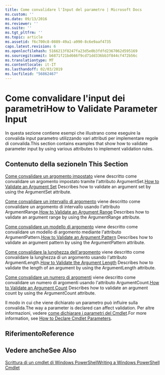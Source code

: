 ```yaml
---
title: Come convalidare l'Input del parametro | Microsoft Docs
ms.custom: ''
ms.date: 09/13/2016
ms.reviewer: ''
ms.suite: ''
ms.tgt_pltfrm: ''
ms.topic: article
ms.assetid: f6c700c8-0889-49a1-a990-8c6e9aaf4735
caps.latest.revision: 6
ms.openlocfilehash: 5166213f8247fa23d5e0b3fdfd2367062d595169
ms.sourcegitcommit: b6871f21bd666f9cd71dd336bb3f844cf472b56c
ms.translationtype: MT
ms.contentlocale: it-IT
ms.lasthandoff: 02/03/2019
ms.locfileid: "56862467"
---
```

# <a name="how-to-validate-parameter-input"></a><span data-ttu-id="df52e-102">Come convalidare l'input dei parametri</span><span class="sxs-lookup"><span data-stu-id="df52e-102">How to Validate Parameter Input</span></span>

<span data-ttu-id="df52e-103">In questa sezione contiene esempi che illustrano come eseguire la convalida input parametro utilizzando vari attributi per implementare regole di convalida.</span><span class="sxs-lookup"><span data-stu-id="df52e-103">This section contains examples that show how to validate parameter input by using various attributes to implement validation rules.</span></span>

## <a name="in-this-section"></a><span data-ttu-id="df52e-104">Contenuto della sezione</span><span class="sxs-lookup"><span data-stu-id="df52e-104">In This Section</span></span>

<span data-ttu-id="df52e-105">[Come convalidare un argomento impostato](./how-to-validate-an-argument-set.md) viene descritto come convalidare un argomento impostato tramite l'attributo ArgumentSet.</span><span class="sxs-lookup"><span data-stu-id="df52e-105">[How to Validate an Argument Set](./how-to-validate-an-argument-set.md) Describes how to validate an argument set by using the ArgumentSet attribute.</span></span>

<span data-ttu-id="df52e-106">[Come convalidare un intervallo di argomento](./how-to-validate-an-argument-range.md) viene descritto come convalidare un argomento di intervallo usando l'attributo ArgumentRange.</span><span class="sxs-lookup"><span data-stu-id="df52e-106">[How to Validate an Argument Range](./how-to-validate-an-argument-range.md) Describes how to validate an argument range by using the ArgumentRange attribute.</span></span>

<span data-ttu-id="df52e-107">[Come convalidare un modello di argomento](./how-to-validate-an-argument-pattern.md) viene descritto come convalidare un modello di argomento mediante l'attributo ArgumentPattern.</span><span class="sxs-lookup"><span data-stu-id="df52e-107">[How to Validate an Argument Pattern](./how-to-validate-an-argument-pattern.md) Describes how to validate an argument pattern by using the ArgumentPattern attribute.</span></span>

<span data-ttu-id="df52e-108">[Come convalidare la lunghezza dell'argomento](./how-to-validate-the-argument-length.md) viene descritto come convalidare la lunghezza di un argomento usando l'attributo ArgumentLength.</span><span class="sxs-lookup"><span data-stu-id="df52e-108">[How to Validate the Argument Length](./how-to-validate-the-argument-length.md) Describes how to validate the length of an argument by using the ArgumentLength attribute.</span></span>

<span data-ttu-id="df52e-109">[Come convalidare un numero di argomenti](./how-to-validate-an-argument-count.md) viene descritto come convalidare un numero di argomenti usando l'attributo ArgumentCount.</span><span class="sxs-lookup"><span data-stu-id="df52e-109">[How to Validate an Argument Count](./how-to-validate-an-argument-count.md) Describes how to validate an argument count by using the ArgumentCount attribute.</span></span>

<span data-ttu-id="df52e-110">Il modo in cui che viene dichiarato un parametro può influire sulla convalida.</span><span class="sxs-lookup"><span data-stu-id="df52e-110">The way a parameter is declared can affect validation.</span></span> <span data-ttu-id="df52e-111">Per altre informazioni, vedere [come dichiarare i parametri del Cmdlet](./how-to-declare-cmdlet-parameters.md).</span><span class="sxs-lookup"><span data-stu-id="df52e-111">For more information, see [How to Declare Cmdlet Parameters](./how-to-declare-cmdlet-parameters.md).</span></span>

## <a name="reference"></a><span data-ttu-id="df52e-112">Riferimento</span><span class="sxs-lookup"><span data-stu-id="df52e-112">Reference</span></span>

## <a name="see-also"></a><span data-ttu-id="df52e-113">Vedere anche</span><span class="sxs-lookup"><span data-stu-id="df52e-113">See Also</span></span>

[<span data-ttu-id="df52e-114">Scrittura di un cmdlet di Windows PowerShell</span><span class="sxs-lookup"><span data-stu-id="df52e-114">Writing a Windows PowerShell Cmdlet</span></span>](./writing-a-windows-powershell-cmdlet.md)
